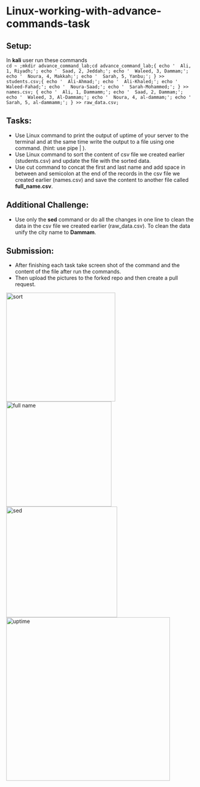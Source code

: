 # Linux-working-with-advance-commands-task

## Setup:

In **kali** user run these commands <br/>
`cd ~ ;mkdir advance_command_lab;cd advance_command_lab;{ echo '  Ali, 1, Riyadh;';
        echo '  Saad, 2, Jeddah;';
        echo '  Waleed, 3, Dammam;';
        echo '  Noura, 4, Makkah;';
        echo '  Sarah, 5, Yanbu;';
} >> students.csv;{ echo '  Ali-Ahmad;';
        echo '  Ali-Khaled;';
        echo '  Waleed-Fahad;';
        echo '  Noura-Saad;';
        echo '  Sarah-Mohammed;';
} >> names.csv; { echo '  Ali, 1, Dammamm;';
        echo '  Saad, 2, Dammam;';
        echo '  Waleed, 3, Al-Dammam;';
        echo '  Noura, 4, al-dammam;';
        echo '  Sarah, 5, al-dammamm;';
} >> raw_data.csv;`




## Tasks:

- Use Linux command to print the output of uptime of your server to the terminal and at the same time write the output to a file using one command. (hint: use pipe | ).
- Use Linux command to sort the content of csv file we created earlier (students.csv) and update the file with the sorted data.
- Use cut command to concat the first and last name and add space in between and semicolon at the end of the records in the csv file we created earlier (names.csv) and save the content to another file called **full_name.csv**.

## Additional Challenge:

- Use only the **sed** command or do all the changes in one line to clean the data in the csv file we created earlier (raw_data.csv). To clean the data unify the city name to **Dammam**.



## Submission:

- After finishing each task take screen shot of the command and the content of the file after run the commands.
- Then upload the pictures to the forked repo and then create a pull request.

<img width="291" alt="sort" src="https://user-images.githubusercontent.com/26005476/196692084-09df5835-b3da-4946-ae6d-9d9785c70bf4.png">
<img width="281" alt="full name" src="https://user-images.githubusercontent.com/26005476/196692086-d6d291e1-b7d0-4013-ae38-50c64cb89335.png">
<img width="296" alt="sed" src="https://user-images.githubusercontent.com/26005476/196692087-4394ca27-3bda-4600-820e-c0d3359dbf19.png">
<img width="437" alt="uptime" src="https://user-images.githubusercontent.com/26005476/196692090-67b9ef28-69eb-473d-96e6-e1a004d8e2dc.png">



